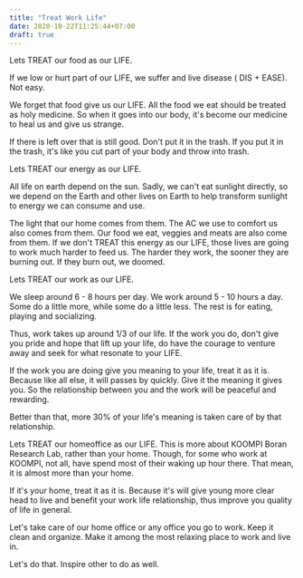 ```yaml
---
title: "Treat Work Life"
date: 2020-10-22T11:25:44+07:00
draft: true
---
```


Lets TREAT our food as our LIFE.

If we low or hurt part of our LIFE, we suffer and live disease ( DIS + EASE). Not easy.

We forget that food give us our LIFE. All the food we eat should be treated as holy medicine. So when it goes into our body, it's become our medicine to heal us and give us strange.

If there is left over that is still good. Don't put it in the trash. If  you put it in the trash, it's like you cut part of your body and throw into trash.

Lets TREAT our energy as our LIFE.

All life on earth depend on the sun. Sadly, we can't eat sunlight directly, so we depend on the Earth and other lives on Earth to help transform sunlight to energy we can consume and use. 

The light that our home comes from them. The AC we use to comfort us also comes from them. Our food we eat, veggies and meats are also come from them. If we don't TREAT this energy as our LIFE, those lives are going to work much harder to feed us. The harder they work, the sooner they are burning out. If they burn out, we doomed.

Lets TREAT our work as our LIFE.

We sleep around 6 - 8 hours per day. We work around 5 - 10 hours a day. Some do a little more, while some do a little less. The rest is for eating, playing and socializing.

Thus, work takes up around 1/3 of our life. If the work you do, don't give you pride and hope that lift up your life, do have the courage to venture away and seek for what resonate to your LIFE. 

If the work you are doing give you meaning to your life, treat it as it is. Because like all else, it will passes by quickly. Give it the meaning it gives you. So the relationship between you and the work will be peaceful and rewarding. 

Better than that, more 30% of your life's meaning is taken care of by that relationship.

Lets TREAT our homeoffice as our LIFE.
This is more about KOOMPI Boran Research Lab, rather than your home. Though, for some who work at KOOMPI, not all, have spend most of their waking up hour there. That mean, it is almost more than your home. 

If it's your home, treat it as it is. Because it's will give young more clear head to live and benefit your work life relationship, thus improve you quality of life in general. 

Let's take care of our home office or any office you go to work. Keep it clean and organize. Make it among the most relaxing place to work and live in. 

Let's do that. Inspire other to do as well.